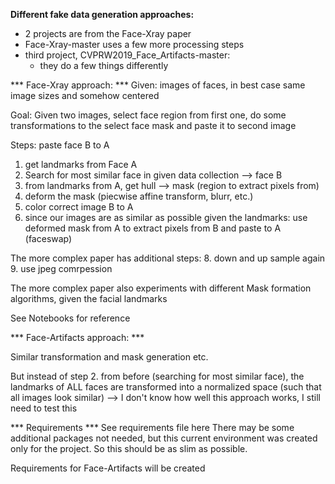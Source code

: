 **Different fake data generation approaches:**
- 2 projects are from the Face-Xray paper
- Face-Xray-master uses a few more processing steps
- third project, CVPRW2019_Face_Artifacts-master:
    - they do a few things differently

*** Face-Xray approach: ***
Given: images of faces, in best case same image sizes and somehow centered

Goal: Given two images, select face region from first one, do some transformations to the select face mask and paste it to second image

Steps: paste face B to A
1. get landmarks from Face A
2. Search for most similar face in given data collection --> face B
3. from landmarks from A, get hull --> mask (region to extract pixels from)
4. deform the mask (piecwise affine transform, blurr, etc.)
5. color correct image B to A
7. since our images are as similar as possible given the landmarks: use deformed mask from A to extract pixels from B and paste to A (faceswap)

The more complex paper has additional steps:
8. down and up sample again
9. use jpeg comrpession

The more complex paper also experiments with different Mask formation algorithms, given the facial landmarks

See Notebooks for reference

*** Face-Artifacts approach: ***

Similar transformation and mask generation etc.

But instead of step 2. from before (searching for most similar face), the landmarks of ALL faces are transformed into a normalized space (such that all images look similar)
--> I don't know how well this approach works, I still need to test this


*** Requirements ***
See requirements file here
There may be some additional packages not needed, but this current environment was created only for the project. So this should be as slim as possible.


Requirements for Face-Artifacts will be created